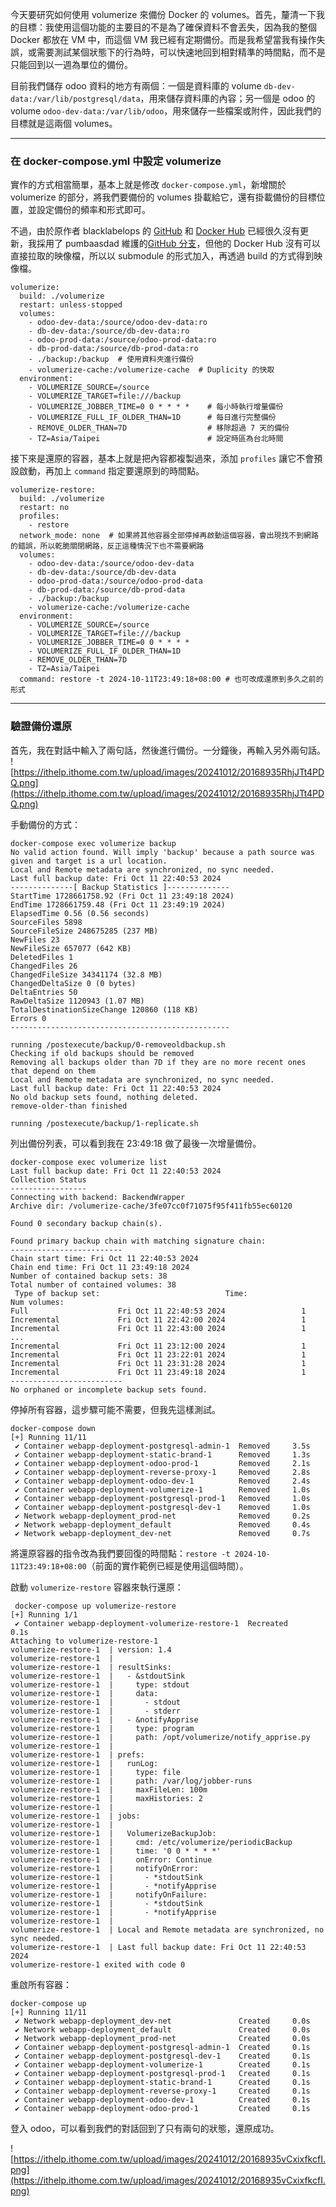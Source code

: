 今天要研究如何使用 volumerize 來備份 Docker 的 volumes。首先，釐清一下我的目標：我使用這個功能的主要目的不是為了確保資料不會丟失，因為我的整個 Docker 都放在 VM 中，而這個 VM 我已經有定期備份。而是我希望當我有操作失誤，或需要測試某個狀態下的行為時，可以快速地回到相對精準的時間點，而不是只能回到以一週為單位的備份。

目前我們儲存 odoo 資料的地方有兩個：一個是資料庫的 volume `db-dev-data:/var/lib/postgresql/data`，用來儲存資料庫的內容；另一個是 odoo 的 volume `odoo-dev-data:/var/lib/odoo`，用來儲存一些檔案或附件，因此我們的目標就是這兩個 volumes。

---

### 在 docker-compose.yml 中設定 volumerize
實作的方式相當簡單，基本上就是修改 `docker-compose.yml`，新增關於 volumerize 的部分，將我們要備份的 volumes 掛載給它，還有掛載備份的目標位置，並設定備份的頻率和形式即可。

不過，由於原作者 blacklabelops 的 [GitHub](https://github.com/blacklabelops/volumerize) 和 [Docker Hub](https://hub.docker.com/r/blacklabelops/volumerize) 已經很久沒有更新，我採用了 pumbaasdad 維護的[GitHub 分支](https://github.com/pumbaasdad/volumerize)，但他的 Docker Hub 沒有可以直接拉取的映像檔，所以以 submodule 的形式加入，再透過 build 的方式得到映像檔。

    volumerize:
      build: ./volumerize
      restart: unless-stopped
      volumes:
        - odoo-dev-data:/source/odoo-dev-data:ro
        - db-dev-data:/source/db-dev-data:ro
        - odoo-prod-data:/source/odoo-prod-data:ro
        - db-prod-data:/source/db-prod-data:ro
        - ./backup:/backup  # 使用資料夾進行備份
        - volumerize-cache:/volumerize-cache  # Duplicity 的快取
      environment:
        - VOLUMERIZE_SOURCE=/source
        - VOLUMERIZE_TARGET=file:///backup
        - VOLUMERIZE_JOBBER_TIME=0 0 * * * *    # 每小時執行增量備份
        - VOLUMERIZE_FULL_IF_OLDER_THAN=1D      # 每日進行完整備份
        - REMOVE_OLDER_THAN=7D                  # 移除超過 7 天的備份
        - TZ=Asia/Taipei                        # 設定時區為台北時間

接下來是還原的容器，基本上就是把內容都複製過來，添加 `profiles` 讓它不會預設啟動，再加上 `command` 指定要還原到的時間點。

    volumerize-restore:
      build: ./volumerize
      restart: no
      profiles:
        - restore
      network_mode: none  # 如果將其他容器全部停掉再啟動這個容器，會出現找不到網路的錯誤，所以乾脆關閉網路，反正這種情況下也不需要網路
      volumes:
        - odoo-dev-data:/source/odoo-dev-data
        - db-dev-data:/source/db-dev-data
        - odoo-prod-data:/source/odoo-prod-data
        - db-prod-data:/source/db-prod-data
        - ./backup:/backup
        - volumerize-cache:/volumerize-cache
      environment:
        - VOLUMERIZE_SOURCE=/source
        - VOLUMERIZE_TARGET=file:///backup
        - VOLUMERIZE_JOBBER_TIME=0 0 * * * *
        - VOLUMERIZE_FULL_IF_OLDER_THAN=1D
        - REMOVE_OLDER_THAN=7D
        - TZ=Asia/Taipei
      command: restore -t 2024-10-11T23:49:18+08:00 # 也可改成還原到多久之前的形式

---

### 驗證備份還原

首先，我在對話中輸入了兩句話，然後進行備份。一分鐘後，再輸入另外兩句話。
![https://ithelp.ithome.com.tw/upload/images/20241012/20168935RhjJTt4PDQ.png](https://ithelp.ithome.com.tw/upload/images/20241012/20168935RhjJTt4PDQ.png)

手動備份的方式：
```
docker-compose exec volumerize backup
No valid action found. Will imply 'backup' because a path source was given and target is a url location.
Local and Remote metadata are synchronized, no sync needed.
Last full backup date: Fri Oct 11 22:40:53 2024
--------------[ Backup Statistics ]--------------
StartTime 1728661758.92 (Fri Oct 11 23:49:18 2024)
EndTime 1728661759.48 (Fri Oct 11 23:49:19 2024)
ElapsedTime 0.56 (0.56 seconds)
SourceFiles 5898
SourceFileSize 248675285 (237 MB)
NewFiles 23
NewFileSize 657077 (642 KB)
DeletedFiles 1
ChangedFiles 26
ChangedFileSize 34341174 (32.8 MB)
ChangedDeltaSize 0 (0 bytes)
DeltaEntries 50
RawDeltaSize 1120943 (1.07 MB)
TotalDestinationSizeChange 120860 (118 KB)
Errors 0
-------------------------------------------------

running /postexecute/backup/0-removeoldbackup.sh
Checking if old backups should be removed
Removing all backups older than 7D if they are no more recent ones that depend on them
Local and Remote metadata are synchronized, no sync needed.
Last full backup date: Fri Oct 11 22:40:53 2024
No old backup sets found, nothing deleted.
remove-older-than finished

running /postexecute/backup/1-replicate.sh
```

列出備份列表，可以看到我在 23:49:18 做了最後一次增量備份。
```
docker-compose exec volumerize list
Last full backup date: Fri Oct 11 22:40:53 2024
Collection Status
-----------------
Connecting with backend: BackendWrapper
Archive dir: /volumerize-cache/3fe07cc0f71075f95f411fb55ec60120

Found 0 secondary backup chain(s).

Found primary backup chain with matching signature chain:
-------------------------
Chain start time: Fri Oct 11 22:40:53 2024
Chain end time: Fri Oct 11 23:49:18 2024
Number of contained backup sets: 38
Total number of contained volumes: 38
 Type of backup set:                            Time:                            Num volumes:
Full                    Fri Oct 11 22:40:53 2024                 1
Incremental             Fri Oct 11 22:42:00 2024                 1
Incremental             Fri Oct 11 22:43:00 2024                 1
...
Incremental             Fri Oct 11 23:12:00 2024                 1
Incremental             Fri Oct 11 23:22:01 2024                 1
Incremental             Fri Oct 11 23:31:28 2024                 1
Incremental             Fri Oct 11 23:49:18 2024                 1
-------------------------
No orphaned or incomplete backup sets found.
```

停掉所有容器，這步驟可能不需要，但我先這樣測試。

```
docker-compose down
[+] Running 11/11
 ✔ Container webapp-deployment-postgresql-admin-1  Removed     3.5s
 ✔ Container webapp-deployment-static-brand-1      Removed     1.3s
 ✔ Container webapp-deployment-odoo-prod-1         Removed     2.1s
 ✔ Container webapp-deployment-reverse-proxy-1     Removed     2.8s
 ✔ Container webapp-deployment-odoo-dev-1          Removed     2.4s
 ✔ Container webapp-deployment-volumerize-1        Removed     1.0s
 ✔ Container webapp-deployment-postgresql-prod-1   Removed     1.0s
 ✔ Container webapp-deployment-postgresql-dev-1    Removed     1.0s
 ✔ Network webapp-deployment_prod-net              Removed     0.2s
 ✔ Network webapp-deployment_default               Removed     0.4s
 ✔ Network webapp-deployment_dev-net               Removed     0.7s
```

將還原容器的指令改為我們要回復的時間點：`restore -t 2024-10-11T23:49:18+08:00`（前面的實作範例已經是使用這個時間）。

啟動 `volumerize-restore` 容器來執行還原：
```
 docker-compose up volumerize-restore
[+] Running 1/1
 ✔ Container webapp-deployment-volumerize-restore-1  Recreated     0.1s
Attaching to volumerize-restore-1
volumerize-restore-1  | version: 1.4
volumerize-restore-1  |
volumerize-restore-1  | resultSinks:
volumerize-restore-1  |   - &stdoutSink
volumerize-restore-1  |     type: stdout
volumerize-restore-1  |     data:
volumerize-restore-1  |       - stdout
volumerize-restore-1  |       - stderr
volumerize-restore-1  |   - &notifyApprise
volumerize-restore-1  |     type: program
volumerize-restore-1  |     path: /opt/volumerize/notify_apprise.py
volumerize-restore-1  |
volumerize-restore-1  | prefs:
volumerize-restore-1  |   runLog:
volumerize-restore-1  |     type: file
volumerize-restore-1  |     path: /var/log/jobber-runs
volumerize-restore-1  |     maxFileLen: 100m
volumerize-restore-1  |     maxHistories: 2
volumerize-restore-1  |
volumerize-restore-1  | jobs:
volumerize-restore-1  |
volumerize-restore-1  |   VolumerizeBackupJob:
volumerize-restore-1  |     cmd: /etc/volumerize/periodicBackup
volumerize-restore-1  |     time: '0 0 * * * *'
volumerize-restore-1  |     onError: Continue
volumerize-restore-1  |     notifyOnError:
volumerize-restore-1  |       - *stdoutSink
volumerize-restore-1  |       - *notifyApprise
volumerize-restore-1  |     notifyOnFailure:
volumerize-restore-1  |       - *stdoutSink
volumerize-restore-1  |       - *notifyApprise
volumerize-restore-1  |
volumerize-restore-1  | Local and Remote metadata are synchronized, no sync needed.
volumerize-restore-1  | Last full backup date: Fri Oct 11 22:40:53 2024
volumerize-restore-1 exited with code 0
```

重啟所有容器：
```
docker-compose up
[+] Running 11/11
 ✔ Network webapp-deployment_dev-net               Created     0.0s
 ✔ Network webapp-deployment_default               Created     0.0s
 ✔ Network webapp-deployment_prod-net              Created     0.0s
 ✔ Container webapp-deployment-postgresql-admin-1  Created     0.1s
 ✔ Container webapp-deployment-postgresql-dev-1    Created     0.1s
 ✔ Container webapp-deployment-volumerize-1        Created     0.1s
 ✔ Container webapp-deployment-postgresql-prod-1   Created     0.1s
 ✔ Container webapp-deployment-static-brand-1      Created     0.1s
 ✔ Container webapp-deployment-reverse-proxy-1     Created     0.1s
 ✔ Container webapp-deployment-odoo-dev-1          Created     0.1s
 ✔ Container webapp-deployment-odoo-prod-1         Created     0.1s
```

登入 odoo，可以看到我們的對話回到了只有兩句的狀態，還原成功。

![https://ithelp.ithome.com.tw/upload/images/20241012/20168935vCxixfkcfI.png](https://ithelp.ithome.com.tw/upload/images/20241012/20168935vCxixfkcfI.png)


